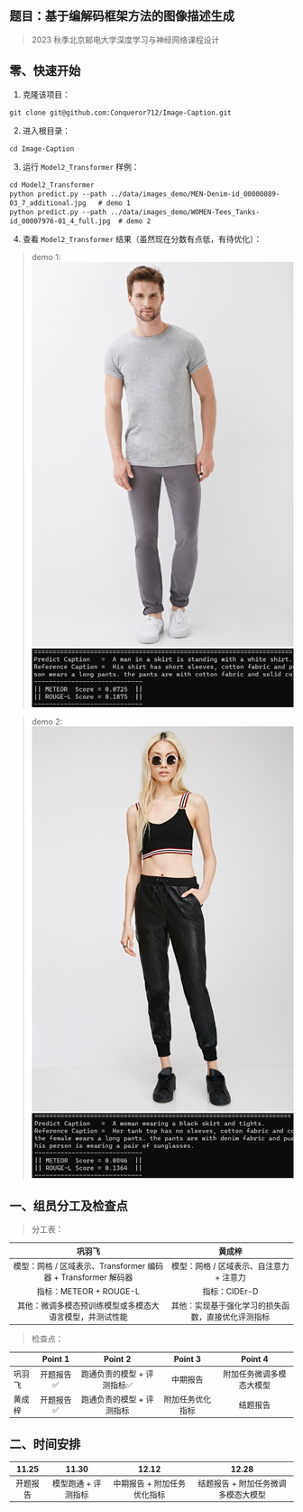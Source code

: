 ## 题目：基于编解码框架方法的图像描述生成

> 2023 秋季北京邮电大学深度学习与神经网络课程设计

## 零、快速开始

1. 克隆该项目：

```
git clone git@github.com:Conqueror712/Image-Caption.git
```

2. 进入根目录：

```
cd Image-Caption
```


3. 运行 `Model2_Transformer` 样例：

```
cd Model2_Transformer
python predict.py --path ../data/images_demo/MEN-Denim-id_00000089-03_7_additional.jpg   # demo 1
python predict.py --path ../data/images_demo/WOMEN-Tees_Tanks-id_00007976-01_4_full.jpg  # demo 2
```

4. 查看 `Model2_Transformer` 结果（虽然现在分数有点低，有待优化）：
> demo 1:
> ![image](./data/images_demo/MEN-Denim-id_00000089-03_7_additional.jpg)
> ![image](./doc/img/Transformer_demo1.png)

> demo 2:
> ![image](./data/images_demo/WOMEN-Tees_Tanks-id_00007976-01_4_full.jpg)
> ![image](./doc/img/Transformer_demo2.png)

## 一、组员分工及检查点

> 分工表：

|                            巩羽飞                            |                       黄成梓                       |
| :----------------------------------------------------------: | :------------------------------------------------: |
| 模型：网格 / 区域表示、Transformer 编码器 + Transformer 解码器 |      模型：网格 / 区域表示、自注意力 + 注意力      |
|                    指标：METEOR + ROUGE-L                    |                   指标：CIDEr-D                    |
|   其他：微调多模态预训练模型或多模态大语言模型，并测试性能   | 其他：实现基于强化学习的损失函数，直接优化评测指标 |

> 检查点：

|        |  Point 1  |          Point 2           |     Point 3      |         Point 4          |
| ------ | :-------: | :------------------------: | :--------------: | :----------------------: |
| 巩羽飞 | 开题报告✅ | 跑通负责的模型 + 评测指标✅ |     中期报告     | 附加任务微调多模态大模型 |
| 黄成梓 | 开题报告✅ | 跑通负责的模型 + 评测指标  | 附加任务优化指标 |         结题报告         |

## 二、时间安排

|  11.25   |        11.30        |            12.12            |                12.28                |
| :------: | :-----------------: | :-------------------------: | :---------------------------------: |
| 开题报告 | 模型跑通 + 评测指标 | 中期报告 + 附加任务优化指标 | 结题报告 + 附加任务微调多模态大模型 |
